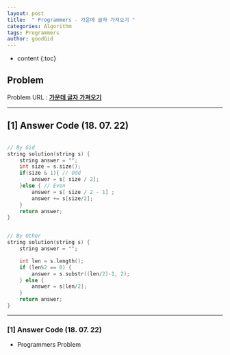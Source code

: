 ```yaml
---
layout: post
title:  " Programmers - 가운데 글자 가져오기 "
categories: Algorithm
tags: Programmers
author: goodGid
---
```

* content
{:toc}


## Problem 
Problem URL : **[가운데 글자 가져오기](https://programmers.co.kr/learn/courses/30/lessons/12903)**

---

## [1] Answer Code (18. 07. 22)

``` cpp

// By Gid
string solution(string s) {
    string answer = "";
    int size = s.size();
    if(size & 1){ // Odd
        answer = s[ size / 2];
    }else { // Even
        answer = s[ size / 2 - 1] ;
        answer += s[size/2];
    }
    return answer;
}


// By Other
string solution(string s) {
    string answer = "";

    int len = s.length();
    if (len%2 == 0) {
        answer = s.substr((len/2)-1, 2);
    } else {
        answer = s[len/2];
    }
    return answer;
}


```

---


### [1] Answer Code (18. 07. 22)

* Programmers Problem
